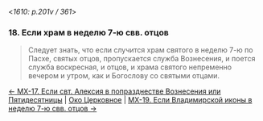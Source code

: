 
<*1610: p.201v / 361*>

### 18. Если храм в неделю 7-ю свв. отцов

> Следует знать, что если случится храм святого в неделю 7-ю по Пасхе, святых отцов,
> пропускается служба Вознесения, и поется служба воскресная, и отцов, и храма 
> святого непременно вечером и утром, как и Богослову со святыми отцами.

[← МX-17. Если свт. Алексия в попразднестве Вознесения или Пятидесятницы](m_x_017.md)
| [Око Церковное](README.md)
| [МX-19. Если Владимирской иконы в неделю 7-ю свв. отцов →](m_x_019.md)
